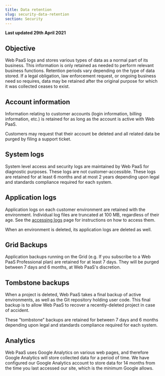 ```yaml
---
title: Data retention
slug: security-data-retention
section: Security
---
```


**Last updated 29th April 2021**


## Objective  

Web PaaS logs and stores various types of data as a normal part of its business.  This information is only retained as needed to perform relevant business functions. Retention periods vary depending on the type of data stored. If a legal obligation, law enforcement request, or ongoing business need so requires, data may be retained after the original purpose for which it was collected ceases to exist.

## Account information

Information relating to customer accounts (login information, billing information, etc.) is retained for as long as the account is active with Web PaaS.

Customers may request that their account be deleted and all related data be purged by filing a support ticket.

## System logs

System level access and security logs are maintained by Web PaaS for diagnostic purposes.  These logs are not customer-accessible.  These logs are retained for at least 6 months and at most 2 years depending upon legal and standards compliance required for each system.

## Application logs

Application logs on each customer environment are retained with the environment.  Individual log files are truncated at 100 MB, regardless of their age.  See the [accessing logs](../development-logs) page for instructions on how to access them.

When an environment is deleted, its application logs are deleted as well.

## Grid Backups

Application backups running on the Grid (e.g. If you subscribe to a Web PaaS Professional plan) are retained for at least 7 days.  They will be purged between 7 days and 6 months, at Web PaaS's discretion.

## Tombstone backups

When a project is deleted, Web PaaS takes a final backup of active environments, as well as the Git repository holding user code.  This final backup is to allow Web PaaS to recover a recently-deleted project in case of accident.

These "tombstone" backups are retained for between 7 days and 6 months depending upon legal and standards compliance required for each system.

## Analytics

Web PaaS uses Google Analytics on various web pages, and therefore Google Analytics will store collected data for a period of time.  We have configured our Google Analytics account to store data for 14 months from the time you last accessed our site, which is the minimum Google allows.

